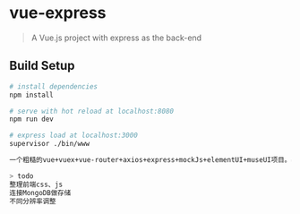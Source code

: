# vue-express

> A Vue.js project with express as the back-end

## Build Setup

``` bash
# install dependencies
npm install

# serve with hot reload at localhost:8080
npm run dev

# express load at localhost:3000
supervisor ./bin/www

一个粗糙的vue+vuex+vue-router+axios+express+mockJs+elementUI+museUI项目。基本前端功能都实现了，后台只用了express简单处理了请求，返回了一些假数据。并没有连接数据库。

> todo
整理前端css、js
连接MongoDB做存储
不同分辨率调整
